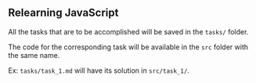 ## Relearning JavaScript

All the tasks that are to be accomplished will be saved in the `tasks/` folder.

The code for the corresponding task will be available in the `src` folder with the same name.

Ex: `tasks/task_1.md` will have its solution in `src/task_1/`.
